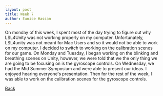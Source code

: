 ```yaml
---
layout: post
title: Week 7
author: Eunice Hassan
---
```


On monday of this week, I spent most of the day trying to figure out why LSL4Unity was not working properly on my computer. Unfortunately, LSL4unity was not meant for Mac Users and so it would not be able to work on my computer. I decided to switch to working on the calibration scenes for our game. On Monday and Tuesday, I began working on the blinking and breathing scenes on Unity, however, we were told that we the only thing we are going to be focusing on is the gyroscope controls. On Wednesday, we had the Mid Summer Symposium and were able to present our ideas. I enjoyed hearing everyone's presentation. Then for the rest of the week, I was able to work on the calibration scenes for the gyroscope controls. 

[Back](./my-blog.html)

